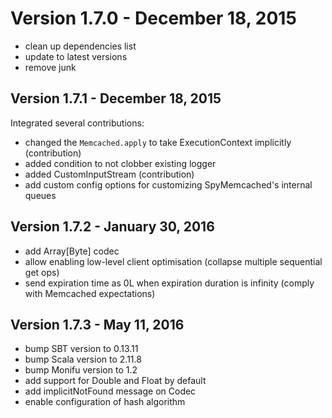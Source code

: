 # Version 1.7.0 - December 18, 2015

- clean up dependencies list
- update to latest versions
- remove junk

## Version 1.7.1 - December 18, 2015

Integrated several contributions:

- changed the `Memcached.apply` to take ExecutionContext implicitly (contribution)
- added condition to not clobber existing logger
- added CustomInputStream (contribution)
- add custom config options for customizing SpyMemcached's internal queues

## Version 1.7.2 - January 30, 2016

- add Array[Byte] codec
- allow enabling low-level client optimisation (collapse multiple sequential get ops)
- send expiration time as 0L when expiration duration is infinity (comply with Memcached expectations)

## Version 1.7.3 - May 11, 2016

- bump SBT version to 0.13.11
- bump Scala version to 2.11.8
- bump Monifu version to 1.2
- add support for Double and Float by default
- add implicitNotFound message on Codec
- enable configuration of hash algorithm

